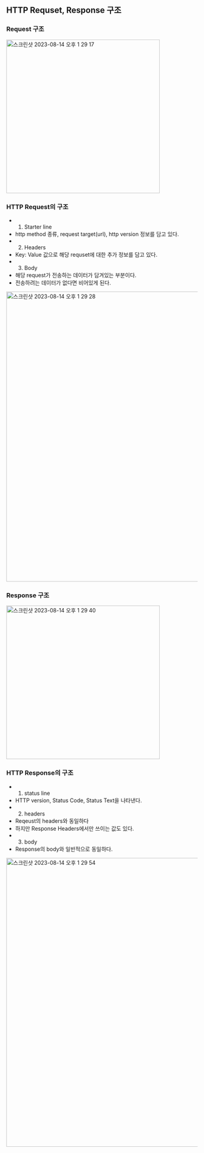 ## HTTP Requset, Response 구조

### Request 구조

<img width="404" alt="스크린샷 2023-08-14 오후 1 29 17" src="https://github.com/ehdgusdl9177/NodeJs/assets/75515697/43a3a126-d39f-4c70-9a66-ed45d4285dc3">

### HTTP Request의 구조

- 1. Starter line
- http method 종류, request target(url), http version 정보를 담고 있다.
- 2. Headers
- Key: Value 값으로 해당 requset에 대한 추가 정보를 담고 있다.
- 3. Body
- 해당 request가 전송하는 데이터가 담겨있는 부분이다.
- 전송하려는 데이터가 없다면 비어있게 된다.

<img width="763" alt="스크린샷 2023-08-14 오후 1 29 28" src="https://github.com/ehdgusdl9177/NodeJs/assets/75515697/3a27a32c-0dc9-47d1-8810-776f8473a655">

### Response 구조

<img width="404" alt="스크린샷 2023-08-14 오후 1 29 40" src="https://github.com/ehdgusdl9177/NodeJs/assets/75515697/5a99dcdc-5f18-4743-92e2-7b679a61434d">

### HTTP Response의 구조

- 1. status line
- HTTP version, Status Code, Status Text을 나타낸다.
- 2. headers
- Reqeust의 headers와 동일하다
- 하지만 Response Headers에서만 쓰이는 값도 있다.
- 3. body
- Response의 body와 일반적으로 동일하다.

<img width="760" alt="스크린샷 2023-08-14 오후 1 29 54" src="https://github.com/ehdgusdl9177/NodeJs/assets/75515697/d869a9a5-e825-4f7c-a231-44136e0ca5ef">
